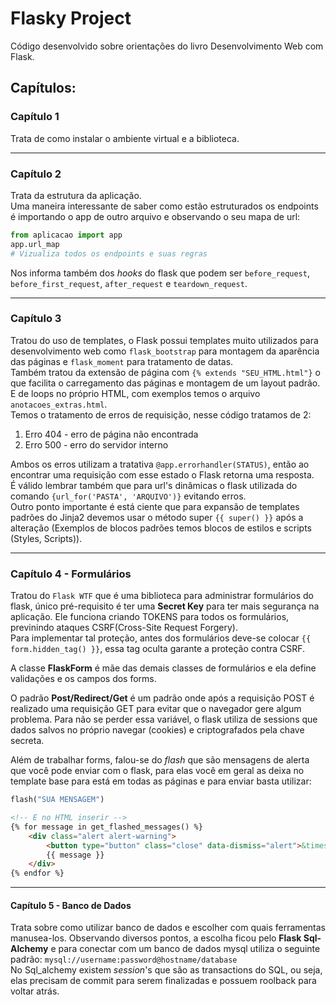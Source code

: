 # Flasky Project

Código desenvolvido sobre orientações do livro Desenvolvimento Web com Flask.

## Capítulos:
### Capítulo 1  
Trata de como instalar o ambiente virtual e a biblioteca.  

---

### Capítulo 2
Trata da estrutura da aplicação.  
Uma maneira interessante de saber como estão estruturados os endpoints é importando o app de outro arquivo e observando o seu mapa de url:  
```py
from aplicacao import app
app.url_map
# Vizualiza todos os endpoints e suas regras
```  
Nos informa também dos _hooks_ do flask que podem ser `before_request`, `before_first_request`, `after_request` e `teardown_request`.

---

### Capítulo 3
Tratou do uso de templates, o Flask possui templates muito utilizados para desenvolvimento web como `flask_bootstrap` para montagem da aparência das páginas e `flask_moment` para tratamento de datas.  
Também tratou da extensão de página com `{% extends "SEU_HTML.html"}` o que facilita o carregamento das páginas e montagem de um layout padrão. E de loops no próprio HTML, com exemplos temos o arquivo `anotacoes_extras.html`.  
Temos o tratamento de erros de requisição, nesse código tratamos de 2:
1. Erro 404 - erro de página não encontrada   
2. Erro 500 - erro do servidor interno   

Ambos os erros utilizam a tratativa `@app.errorhandler(STATUS)`, então ao encontrar uma requisição com esse estado o Flask retorna uma resposta.   
É válido lembrar também que para url's dinâmicas o flask utilizada do comando `{url_for('PASTA', 'ARQUIVO')}` evitando erros.  
Outro ponto importante é está ciente que para expansão de templates padrões do Jinja2 devemos usar o método super `{{ super() }}` após a alteração (Exemplos de blocos padrões temos blocos de estilos e scripts (Styles, Scripts)).

---

### Capítulo 4 - Formulários
Tratou do `Flask WTF` que é uma biblioteca para administrar formulários do flask, único pré-requisito é ter uma **Secret Key** para ter mais segurança na aplicação. Ele funciona criando TOKENS para todos os formulários, previnindo ataques CSRF(Cross-Site Request Forgery).  
Para implementar tal proteção, antes dos formulários deve-se colocar `{{ form.hidden_tag() }}`, essa tag oculta garante a proteção contra CSRF.    
  
A classe **FlaskForm** é mãe das demais classes de formulários e ela define validações e os campos dos forms.  
  
O padrão **Post/Redirect/Get** é um padrão onde após a requisição POST é realizado uma requisição GET para evitar que o navegador gere algum problema. Para não se perder essa variável, o flask utiliza de sessions que dados salvos no próprio navegar (cookies) e criptografados pela chave secreta. 
  
Além de trabalhar forms, falou-se do _flash_ que são mensagens de alerta que você pode enviar com o flask, para elas você em geral as deixa no template base para está em todas as páginas e para enviar basta utilizar:
```py
flash("SUA MENSAGEM")
```
```html
<!-- E no HTML inserir -->
{% for message in get_flashed_messages() %}
    <div class="alert alert-warning">
        <button type="button" class="close" data-dismiss="alert">&times;</button>
        {{ message }}
    </div>
{% endfor %}
```

---

#### Capítulo 5 - Banco de Dados
Trata sobre como utilizar banco de dados e escolher com quais ferramentas manusea-los. Observando diversos pontos, a escolha ficou pelo **Flask Sql-Alchemy** e para conectar com um banco de dados mysql utiliza o seguinte padrão:
`mysql://username:password@hostname/database`  
No Sql_alchemy existem _session_'s que são as transactions do SQL, ou seja, elas precisam de commit para serem finalizadas e possuem roolback para voltar atrás.